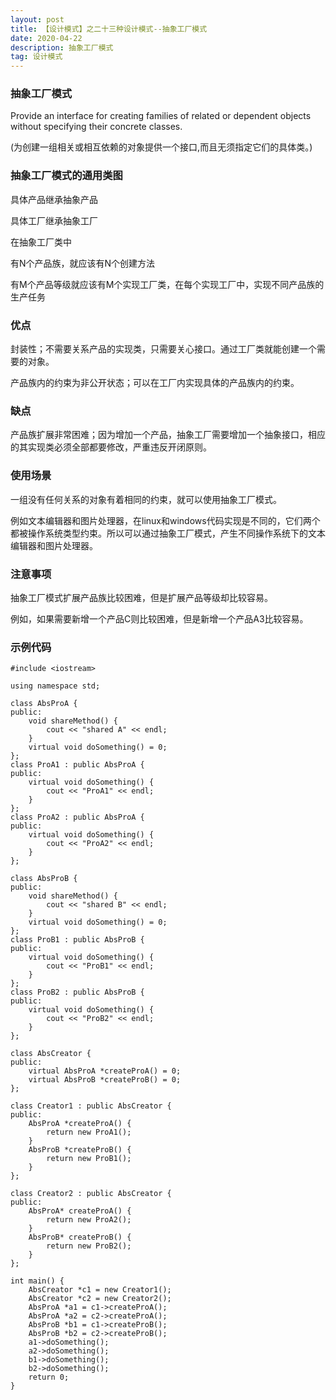 ```yaml
---
layout: post
title: 【设计模式】之二十三种设计模式--抽象工厂模式
date: 2020-04-22
description: 抽象工厂模式
tag: 设计模式
---
```

### 抽象工厂模式
Provide an interface for creating families of related or dependent objects without specifying their concrete classes.

(为创建一组相关或相互依赖的对象提供一个接口,而且无须指定它们的具体类。)
### 抽象工厂模式的通用类图
具体产品继承抽象产品

具体工厂继承抽象工厂

在抽象工厂类中

有N个产品族，就应该有N个创建方法

有M个产品等级就应该有M个实现工厂类，在每个实现工厂中，实现不同产品族的生产任务
### 优点
封装性；不需要关系产品的实现类，只需要关心接口。通过工厂类就能创建一个需要的对象。

产品族内的约束为非公开状态；可以在工厂内实现具体的产品族内的约束。
### 缺点
产品族扩展非常困难；因为增加一个产品，抽象工厂需要增加一个抽象接口，相应的其实现类必须全部都要修改，严重违反开闭原则。
### 使用场景
一组没有任何关系的对象有着相同的约束，就可以使用抽象工厂模式。

例如文本编辑器和图片处理器，在linux和windows代码实现是不同的，它们两个都被操作系统类型约束。所以可以通过抽象工厂模式，产生不同操作系统下的文本编辑器和图片处理器。
### 注意事项
抽象工厂模式扩展产品族比较困难，但是扩展产品等级却比较容易。

例如，如果需要新增一个产品C则比较困难，但是新增一个产品A3比较容易。

### 示例代码
```
#include <iostream>

using namespace std;

class AbsProA {
public:
    void shareMethod() {
        cout << "shared A" << endl;
    }
    virtual void doSomething() = 0;
};
class ProA1 : public AbsProA {
public:
    virtual void doSomething() {
        cout << "ProA1" << endl;
    }
};
class ProA2 : public AbsProA {
public:
    virtual void doSomething() {
        cout << "ProA2" << endl;
    }
};

class AbsProB {
public:
    void shareMethod() {
        cout << "shared B" << endl;
    }
    virtual void doSomething() = 0;
};
class ProB1 : public AbsProB {
public:
    virtual void doSomething() {
        cout << "ProB1" << endl;
    }
};
class ProB2 : public AbsProB {
public:
    virtual void doSomething() {
        cout << "ProB2" << endl;
    }
};

class AbsCreator {
public:
    virtual AbsProA *createProA() = 0;
    virtual AbsProB *createProB() = 0;
};

class Creator1 : public AbsCreator {
public:
    AbsProA *createProA() {
        return new ProA1();
    }
    AbsProB *createProB() {
        return new ProB1();
    }
};

class Creator2 : public AbsCreator {
public:
    AbsProA* createProA() {
        return new ProA2();
    }
    AbsProB* createProB() {
        return new ProB2();
    }
};

int main() {
    AbsCreator *c1 = new Creator1();
    AbsCreator *c2 = new Creator2();
    AbsProA *a1 = c1->createProA();
    AbsProA *a2 = c2->createProA();
    AbsProB *b1 = c1->createProB();
    AbsProB *b2 = c2->createProB();
    a1->doSomething();
    a2->doSomething();
    b1->doSomething();
    b2->doSomething();
    return 0;
}
```


